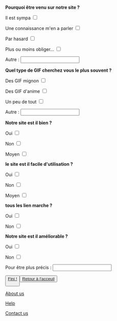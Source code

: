 
<html lang="fr">
	<head>
		<meta charset="utf-8">
		<title>Voici on site</title>
	</head>
	<body>
  <p><strong>Pourquoi être venu sur notre site ?</strong></p>
  <p>Il est sympa <input type="checkbox"/></p>
  <p>Une connaissance m'en a parler <input type="checkbox"/></p>
  <p>Par hasard <input type="checkbox"/></p>
  <p>Plus ou moins obliger... <input type="checkbox"/></p>
  <p>Autre : <input type="text"/></p>
			
  <p><strong>Quel type de GIF cherchez vous le plus souvent ?</strong></p>
  <p>Des GIF mignon <input type="checkbox"/></p>
  <p>Des GIF d'anime <input type="checkbox"/></p>
  <p>Un peu de tout <input type="checkbox"/></p>
  <p>Autre : <input type="text"/></p>
  
   <p><strong>Notre site est il bien ?</strong></p>
  <p>Oui <input type="checkbox"/></p>
  <p>Non <input type="checkbox"/></p>
  <p>Moyen <input type="checkbox"/></p>
  
   <p><strong>le site est il facile d'utilisation ?</strong></p>
  <p>Oui <input type="checkbox"/></p>
  <p>Non <input type="checkbox"/></p>
  <p>Moyen <input type="checkbox"/></p>
  
   <p><strong>tous les lien marche ?</strong></p>
  <p>Oui <input type="checkbox"/></p>
  <p>Non <input type="checkbox"/></p>
  
   <p><strong>Notre site est il améliorable ?</strong></p>
  <p>Oui <input type="checkbox"/></p>
  <p>Non <input type="checkbox"/></p>
  <p>Pour être plus précis : <input type="text"/></p>
  <p></p>
   <button><a href="https://nsi-team.github.io/Envoyer/">Fini !
	
  <button><a href="https://nsi-team.github.io/GIF_mignon/">Retour à l'acceuil</a></button>
<p> </p>
    <a href="https://nsi-team.github.io/About_us/">About us</a>
    <p></p>
    <a href="https://nsi-team.github.io/Help/">Help</a>
    <p></p>
    <a href="https://nsi-team.github.io/Contact_Us/">Contact us</a>


